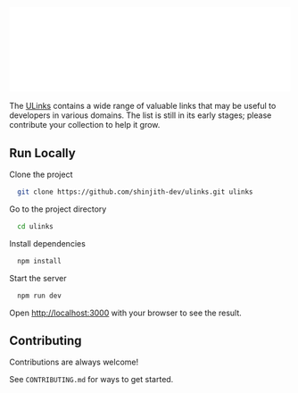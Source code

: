 <p align="center">
  <a rel="noopener noreferrer" href="https://ulinks.shinjith.dev/">
    <img src="/assets/banner.svg" />
  </a>
</p>


The [ULinks](https://ulinks.shinjith.dev) contains a wide range of valuable links that may be useful to developers in various domains. The list is still in its early stages; please contribute your collection to help it grow.
## Run Locally

Clone the project

```bash
  git clone https://github.com/shinjith-dev/ulinks.git ulinks
```

Go to the project directory

```bash
  cd ulinks
```

Install dependencies

```bash
  npm install
```

Start the server

```bash
  npm run dev
```

Open [http://localhost:3000](http://localhost:3000) with your browser to see the result.

## Contributing

Contributions are always welcome!

See `CONTRIBUTING.md` for ways to get started.
